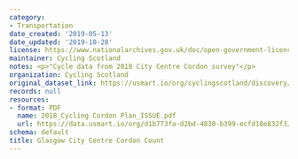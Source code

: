 ```yaml
---
category:
- Transportation
date_created: '2019-05-13'
date_updated: '2019-10-28'
license: https://www.nationalarchives.gov.uk/doc/open-government-licence/version/3/
maintainer: Cycling Scotland
notes: <p>"Cycle data from 2018 City Centre Cordon survey"</p>
organization: Cycling Scotland
original_dataset_link: https://usmart.io/org/cyclingscotland/discovery/discovery-view-detail/ec524177-6c0e-497d-85b9-3906eb525840
records: null
resources:
- format: PDF
  name: 2018_Cycling Cordon Plan_ISSUE.pdf
  url: https://data.usmart.io/org/d1b773fa-d2bd-4830-b399-ecfd18e832f3/additionalDocumentation/ebe31a3b-6295-4338-bcd6-a466ac521501/2018_Cycling%20Cordon%20Plan_ISSUE.pdf
schema: default
title: Glasgow City Centre Cordon Count
---
```

